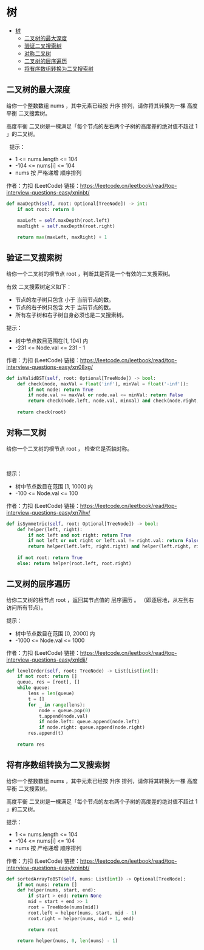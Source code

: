 # 树

- [树](#树)
  * [二叉树的最大深度](#二叉树的最大深度)
  * [验证二叉搜索树](#验证二叉搜索树)
  * [对称二叉树](#对称二叉树)
  * [二叉树的层序遍历](#二叉树的层序遍历)
  * [将有序数组转换为二叉搜索树](#将有序数组转换为二叉搜索树)

## 二叉树的最大深度

给你一个整数数组 nums ，其中元素已经按 升序 排列，请你将其转换为一棵 高度平衡 二叉搜索树。

高度平衡 二叉树是一棵满足「每个节点的左右两个子树的高度差的绝对值不超过 1 」的二叉树。

 
提示：

- 1 <= nums.length <= 104
- -104 <= nums[i] <= 104
- nums 按 严格递增 顺序排列


作者：力扣 (LeetCode)
链接：https://leetcode.cn/leetbook/read/top-interview-questions-easy/xninbt/

```python
def maxDepth(self, root: Optional[TreeNode]) -> int:
    if not root: return 0
    
    maxLeft = self.maxDepth(root.left)
    maxRight = self.maxDepth(root.right)

    return max(maxLeft, maxRight) + 1
 ```
 
 
 ## 验证二叉搜索树
 
给你一个二叉树的根节点 root ，判断其是否是一个有效的二叉搜索树。

有效 二叉搜索树定义如下：

- 节点的左子树只包含 小于 当前节点的数。
- 节点的右子树只包含 大于 当前节点的数。
- 所有左子树和右子树自身必须也是二叉搜索树。
 

提示：

- 树中节点数目范围在[1, 104] 内
- -231 <= Node.val <= 231 - 1


作者：力扣 (LeetCode)
链接：https://leetcode.cn/leetbook/read/top-interview-questions-easy/xn08xg/

```python
def isValidBST(self, root: Optional[TreeNode]) -> bool:
    def check(node, maxVal = float('inf'), minVal = float('-inf')):
        if not node: return True
        if node.val >= maxVal or node.val <= minVal: return False 
        return check(node.left, node.val, minVal) and check(node.right, maxVal, node.val)
    
    return check(root)
```


## 对称二叉树

给你一个二叉树的根节点 root ， 检查它是否轴对称。

 

提示：

- 树中节点数目在范围 [1, 1000] 内
- -100 <= Node.val <= 100


作者：力扣 (LeetCode)
链接：https://leetcode.cn/leetbook/read/top-interview-questions-easy/xn7ihv/


```python
def isSymmetric(self, root: Optional[TreeNode]) -> bool:
    def helper(left, right):
        if not left and not right: return True
        if not left or not right or left.val != right.val: return False 
        return helper(left.left, right.right) and helper(left.right, right.left)
    
    if not root: return True
    else: return helper(root.left, root.right)
```
 
 
## 二叉树的层序遍历
 
给你二叉树的根节点 root ，返回其节点值的 层序遍历 。 （即逐层地，从左到右访问所有节点）。

 
提示：

- 树中节点数目在范围 [0, 2000] 内
- -1000 <= Node.val <= 1000


作者：力扣 (LeetCode)
链接：https://leetcode.cn/leetbook/read/top-interview-questions-easy/xnldjj/



```python
def levelOrder(self, root: TreeNode) -> List[List[int]]:
    if not root: return []
    queue, res = [root], []
    while queue:
        lens = len(queue)
        t = []
        for _ in range(lens):
            node = queue.pop(0)
            t.append(node.val)
            if node.left: queue.append(node.left)
            if node.right: queue.append(node.right)
        res.append(t)
    
    return res
```
 
 
## 将有序数组转换为二叉搜索树

给你一个整数数组 nums ，其中元素已经按 升序 排列，请你将其转换为一棵 高度平衡 二叉搜索树。

高度平衡 二叉树是一棵满足「每个节点的左右两个子树的高度差的绝对值不超过 1 」的二叉树。



提示：

- 1 <= nums.length <= 104
- -104 <= nums[i] <= 104
- nums 按 严格递增 顺序排列


作者：力扣 (LeetCode)
链接：https://leetcode.cn/leetbook/read/top-interview-questions-easy/xninbt/


```python
def sortedArrayToBST(self, nums: List[int]) -> Optional[TreeNode]:
    if not nums: return []
    def helper(nums, start, end):
        if start > end: return None 
        mid = start + end >> 1
        root = TreeNode(nums[mid])
        root.left = helper(nums, start, mid - 1)
        root.right = helper(nums, mid + 1, end)

        return root 
    
    return helper(nums, 0, len(nums) - 1)
```
 
 
 
 
 
 
 
 
 
 
 
 
 
 
 
